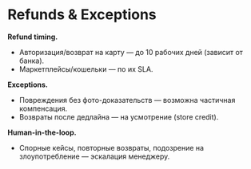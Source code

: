 # Refunds & Exceptions

**Refund timing.**
- Авторизация/возврат на карту — до 10 рабочих дней (зависит от банка).
- Маркетплейсы/кошельки — по их SLA.

**Exceptions.**
- Повреждения без фото-доказательств — возможна частичная компенсация.
- Возвраты после дедлайна — на усмотрение (store credit).

**Human-in-the-loop.**
- Спорные кейсы, повторные возвраты, подозрение на злоупотребление — эскалация менеджеру.

